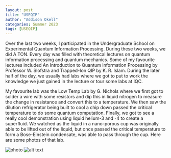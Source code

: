 ```yaml
---
layout: post
title: "USEQIP"
author: "Addison Okell"
categories: Summer 2023
tags: [USEQIP]
---
```


Over the last two weeks, I participated in the Undergraduate School on Experimental Quantum Information Processing. During these two weeks, we did A TON. Every day was filled with theoretical lectures on quantum 
information processing and quantum mechanics. Some of my favourite lectures included An Introduction to Quantum Information Processing by Professor W. Slofstra and Trapped-Ion QIP by K. R. Islam. During the later half 
of the day, we usually had labs where we got to put to work the knowledge we just gained in the lecture or tour some labs at IQC. 

My favourite lab was the Low Temp Lab by G. Nichols where we first got to solder a wire
with some resistors and dip this in liquid nitrogen to measure the change in resistance and convert this to a temperature. We then saw the dilution refrigerator being built to cool a chip down passed the critical 
temperature to do some quantum computation. Finally, we got to see a really cool demonstration using liquid helium-3 and -4 to create a superfluid. We watched as the liquid in a nano-porous cup was originally able
to be lifted out of the liquid, but once passed the critical temperature to form a Bose-Einstein condensate, was able to pass through the cup. Here are some photos of that lab.

![photo](IMG_4931.JPG "Image meta title")
![alt text](IMG_4937.JPG "Image meta title")
